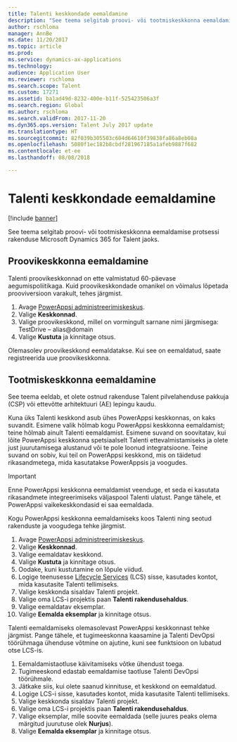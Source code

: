 ```yaml
---
title: Talenti keskkondade eemaldamine
description: "See teema selgitab proovi- või tootmiskeskkonna eemaldamise protsessi rakenduse Microsoft Dynamics 365 for Talent jaoks."
author: rschloma
manager: AnnBe
ms.date: 11/20/2017
ms.topic: article
ms.prod: 
ms.service: dynamics-ax-applications
ms.technology: 
audience: Application User
ms.reviewer: rschloma
ms.search.scope: Talent
ms.custom: 17271
ms.assetid: ba1ad49d-8232-400e-b11f-525423506a3f
ms.search.region: Global
ms.author: rschloma
ms.search.validFrom: 2017-11-20
ms.dyn365.ops.version: Talent July 2017 update
ms.translationtype: HT
ms.sourcegitcommit: 82f039b305503c604d64610f39838fa86a8eb08a
ms.openlocfilehash: 5080f1ec182b8cbdf281967185a1afeb9887f682
ms.contentlocale: et-ee
ms.lasthandoff: 08/08/2018

---
```

# <a name="remove-talent-environments"></a>Talenti keskkondade eemaldamine

[!include [banner](includes/banner.md)]

See teema selgitab proovi- või tootmiskeskkonna eemaldamise protsessi rakenduse Microsoft Dynamics 365 for Talent jaoks.

## <a name="removing-a-test-drive-environment"></a>Proovikeskkonna eemaldamine

Talenti proovikeskkonnad on ette valmistatud 60-päevase aegumispoliitikaga. Kuid proovikeskkondade omanikel on võimalus lõpetada prooviversioon varakult, tehes järgmist. 

1. Avage [PowerAppsi administreerimiskeskus](https://admin.businessplatform.microsoft.com/).
2. Valige **Keskkonnad**.
3. Valige proovikeskkond, millel on vormingult sarnane nimi järgmisega: TestDrive – alias@domain
4. Valige **Kustuta** ja kinnitage otsus. 

Olemasolev proovikeskkond eemaldatakse. Kui see on eemaldatud, saate registreerida uue proovikeskkonna. 

## <a name="removing-a-production-environment"></a>Tootmiskeskkonna eemaldamine

See teema eeldab, et olete ostnud rakenduse Talent pilvelahenduse pakkuja (CSP) või ettevõtte arhitektuuri (AE) lepingu kaudu. 

Kuna üks Talenti keskkond asub ühes PowerAppsi keskkonnas, on kaks suvandit. Esimene valik hõlmab kogu PowerAppsi keskkonna eemaldamist; teine hõlmab ainult Talenti eemaldamist. Esimene suvand on soovitatav, kui lõite PowerAppsi keskkonna spetsiaalselt Talenti ettevalmistamiseks ja olete just juurutamisega alustanud või te pole loonud integratsioone. Teine suvand on sobiv, kui teil on PowerAppsi keskkond, mis on täidetud rikasandmetega, mida kasutatakse PowerAppsis ja voogudes.

> [!Important]
> Enne PowerAppsi keskkonna eemaldamist veenduge, et seda ei kasutata rikasandmete integreerimiseks väljaspool Talenti ulatust. Pange tähele, et PowerAppsi vaikekeskkondasid ei saa eemaldada. 

Kogu PowerAppsi keskkonna eemaldamiseks koos Talenti ning seotud rakenduste ja voogudega tehke järgmist.

1. Avage [PowerAppsi administreerimiskeskus](https://admin.businessplatform.microsoft.com/).
2. Valige **Keskkonnad**.
3. Valige eemaldatav keskkond.
4. Valige **Kustuta** ja kinnitage otsus. 
5. Oodake, kuni kustutamine on lõpule viidud.
6. Logige teenusesse [Lifecycle Services](https://lcs.dynamics.com/Logon/Index) (LCS) sisse, kasutades kontot, mida kasutasite Talenti tellimiseks. 
7. Valige keskkonda sisaldav Talenti projekt. 
8. Valige oma LCS-i projektis paan **Talenti rakendusehaldus**. 
9. Valige eemaldatav eksemplar. 
10. Valige **Eemalda eksemplar** ja kinnitage otsus.  

Talenti eemaldamiseks olemasolevast PowerAppsi keskkonnast tehke järgmist. Pange tähele, et tugimeeskonna kaasamine ja Talenti DevOpsi töörühmaga ühenduse võtmine on ajutine, kuni see funktsioon on lubatud otse LCS-is.

1. Eemaldamistaotluse käivitamiseks võtke ühendust toega.
2. Tugimeeskond edastab eemaldamise taotluse Talenti DevOpsi töörühmale. 
3. Jätkake siis, kui olete saanud kinnituse, et keskkond on eemaldatud.
4.  Logige LCS-i sisse, kasutades kontot, mida kasutasite Talenti tellimiseks. 
5. Valige keskkonda sisaldav Talenti projekt. 
6. Valige oma LCS-i projektis paan **Talenti rakendusehaldus**. 
7. Valige eksemplar, mille soovite eemaldada (selle juures peaks olema märgitud juurutuse olek **Nurjus**).
8. Valige **Eemalda eksemplar** ja kinnitage otsus. 


